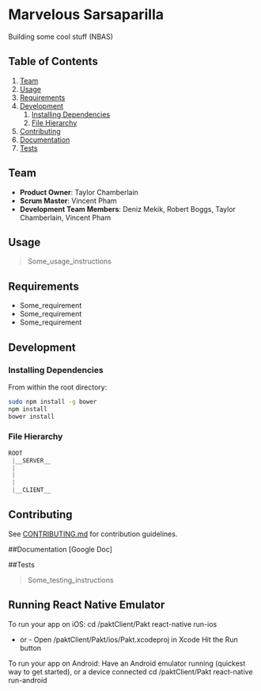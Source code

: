 # Marvelous Sarsaparilla

Building some cool stuff (NBAS)

## Table of Contents

1. [Team](#team)
2. [Usage](#Usage)
3. [Requirements](#requirements)
4. [Development](#development)
    1. [Installing Dependencies](#installing-dependencies)
    2. [File Hierarchy](#hierarchy)
5. [Contributing](#contributing)
6. [Documentation](#Documentation)
7. [Tests](#Tests)

## Team

  - __Product Owner__: Taylor Chamberlain
  - __Scrum Master__: Vincent Pham
  - __Development Team Members__: Deniz Mekik, Robert Boggs, Taylor Chamberlain, Vincent Pham

## Usage

> Some_usage_instructions

## Requirements

  - Some_requirement
  - Some_requirement
  - Some_requirement

## Development

### Installing Dependencies

From within the root directory:
```sh
sudo npm install -g bower
npm install
bower install
```

### File Hierarchy

```js
ROOT
 |__SERVER__
 |
 |
 |
 |__CLIENT__

```

## Contributing

See [CONTRIBUTING.md](CONTRIBUTING.md) for contribution guidelines.

##Documentation
[Google Doc]

##Tests
  > Some_testing_instructions

## Running React Native Emulator
To run your app on iOS:
   cd /paktClient/Pakt
   react-native run-ios
   - or -
   Open /paktClient/Pakt/ios/Pakt.xcodeproj in Xcode
   Hit the Run button

To run your app on Android:
   Have an Android emulator running (quickest way to get started), or a device connected
   cd /paktClient/Pakt
   react-native run-android